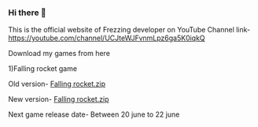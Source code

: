 

### Hi there 👋

This is the official website of Frezzing developer on YouTube
Channel link-https://youtube.com/channel/UCJteWJFvnmLpz6ga5K0iqkQ

Download my games from here



1)Falling rocket game

Old version-
[Falling rocket.zip](https://github.com/freezingdeveloper/freezingdeveloper/files/6682369/Falling.rocket.zip)

New version-
[Falling rocket.zip](https://github.com/freezingdeveloper/freezingdeveloper/files/6682444/Falling.rocket.zip)

Next game release date-
Between 20 june to 22 june
